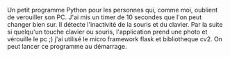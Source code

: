 Un petit programme Python pour les personnes qui, comme moi, oublient de verouiller son PC. 
J'ai mis un timer de 10 secondes que l'on peut changer bien sur.
Il détecte l'inactivité de la souris et du clavier.
Par la suite si quelqu'un touche clavier ou souris, l'application prend une photo et vérouille le pc ;)
j'ai utilisé le micro framework flask et bibliotheque cv2.
On peut lancer ce programme au démarrage.
